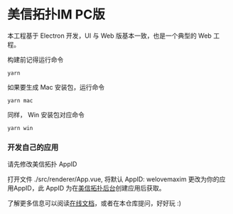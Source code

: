 # 美信拓扑IM PC版

本工程基于 Electron 开发，UI 与 Web 版基本一致，也是一个典型的 Web 工程。

构建前记得运行命令
```
yarn
```

如果要生成 Mac 安装包，运行命令
```
yarn mac
```

同样， Win 安装包对应命令
```
yarn win
```

### 开发自己的应用

请先修改美信拓扑 AppID

打开文件 ./src/renderer/App.vue, 将默认 AppID: welovemaxim 更改为你的应用AppID，此 AppID 为在[美信拓扑后台](https://console.maximtop.com/)创建应用后获取。

了解更多信息可以阅读[在线文档](https://www.maximtop.com/docs/)，或者在本仓库提问，好好玩 :)